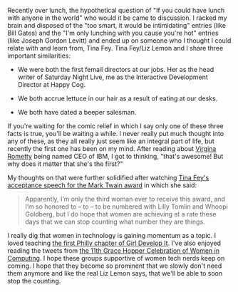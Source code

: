 

Recently over lunch, the hypothetical question of "If you could have lunch with anyone in the world" who would
it be came to discussion. I racked my brain and disposed of the "too smart, it would be intimidating" entries
(like Bill Gates) and the "I'm only lunching with you cause you're hot" entries (like Joseph Gordon Levitt)
and ended up on someone who I thought I could relate with and learn from, Tina Fey. Tina Fey/Liz Lemon and I
share three important similarities: 

 

 *  We were both the first femail directors at our jobs. Her as the head writer of Saturday Night Live, me as
the Interactive Development Director at Happy Cog. 

 *  We both accrue lettuce in our hair as a result of eating at our desks. 

 *  We both have dated a beeper salesman.

If you're waiting for the comic relief in which I say only one of these three facts is true, you'll be waiting
a while. I never really put much thought into any of these, as they all really just seem like an integral part
of life, but recently the first one has been on my mind. After reading about [Virgina
Rometty](http://www.wired.com/wiredenterprise/2011/10/virginia-rometty/) being named CEO of IBM, I got to
thinking, "that's awesome! But why does it matter that she's the first?" 

My thoughts on that were further solidified after watching [Tina Fey's acceptance speech for the Mark Twain
award](http://video.pbs.org/video/1645426185#) in which she said:

> Apparently, I’m
> only the third woman ever to receive this award, and I’m so honored to – to – to be numbered with Lilly
> Tomlin and Whoopi Goldberg, but I do hope that women are achieving at a rate these days that we can stop
> counting what number they are things.

I really dig that women in technology is gaining momentum as a topic. I loved teaching [the first Philly
chapter of Girl Develop It](http://thenerdary.net/articles/entry/girl-develop-it-philadelphia). I've also
enjoyed reading the tweets from [the 11th Grace Hopper Celebration of Women in
Computing](http://gracehopper.org/2011/). I hope these groups supportive of women tech nerds keep on coming. I
hope that they become so prominent that we slowly don't need them anymore and like the real Liz Lemon says,
that we'll be able to soon stop the counting.
